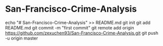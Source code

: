 # San-Francisco-Crime-Analysis
echo "# San-Francisco-Crime-Analysis" >> README.md
git init
git add README.md
git commit -m "first commit"
git remote add origin https://github.com/zexuchen93/San-Francisco-Crime-Analysis.git
git push -u origin master
